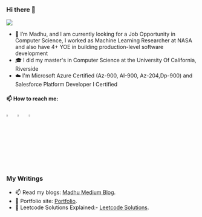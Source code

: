 ### Hi there 👋
![](https://komarev.com/ghpvc/?username=madhuammulu8&label=Profile%20Visits&color=blue&style=for-the-badge)

- 🌱 I’m Madhu, and I am currently looking for a Job Opportunity in Computer Science, I worked as Machine Learning Researcher at NASA and also have 4+ YOE in building production-level software development
- 🎓 I did my master's in Computer Science at the University Of California, Riverside
- ☁️ I'm Microsoft Azure Certified (Az-900, AI-900, Az-204,Dp-900) and Salesforce Platform Developer I Certified
  
#### 📫 How to reach me:
 [<img src="https://img.icons8.com/color/48/000000/linkedin.png" width="3.5%"/>](https://www.linkedin.com/in/madhuammulu8/)  &nbsp; 
 [<img src="https://img.icons8.com/fluent/48/000000/facebook-new.png" width="3.5%"/>](https://www.facebook.com/profile.php?id=100012752523684)  &nbsp; 
 [<img src="https://img.icons8.com/fluent/48/000000/instagram-new.png" width="3.5%"/>](https://www.instagram.com/_madhut_/)  &nbsp; 

### My Writings
- 📫 Read my blogs: [Madhu Medium Blog](https://medium.com/@madhuammulu8).
- 🎯 Portfolio site: [Portfolio](https://www.madhusudhantungamitta.com/).
- 🔔 Leetcode Solutions Explained:- [Leetcode Solutions](https://leetcode.com/madhuammulu8/).

